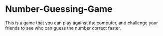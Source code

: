 # Number-Guessing-Game
This is a game that you can play against the computer, and challenge your friends to see who can guess the number correct faster. 
